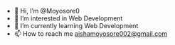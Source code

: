 - 👋 Hi, I’m @Moyosore0
- 👀 I’m interested in Web Development
- 🌱 I’m currently learning Web Development
- 📫 How to reach me aishamoyosore002@gmail.com

<!---
Moyosore0/Moyosore0 is a ✨ special ✨ repository because its `README.md` (this file) appears on your GitHub profile.
You can click the Preview link to take a look at your changes.
--->
